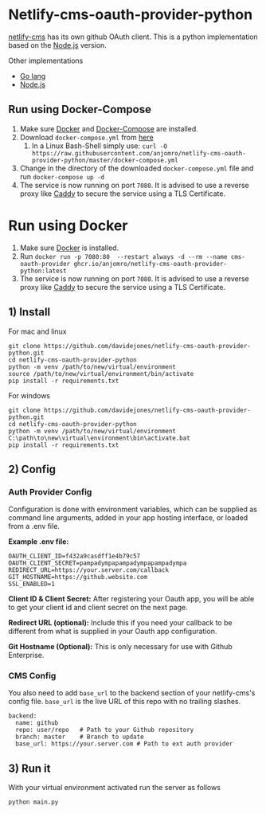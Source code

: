 # Netlify-cms-oauth-provider-python

[netlify-cms](https://www.netlifycms.org/) has its own github OAuth client. This is a python implementation based on the [Node.js](https://github.com/vencax/netlify-cms-github-oauth-provider) version.

Other implementations
- [Go lang](https://github.com/igk1972/netlify-cms-oauth-provider-go)
- [Node.js](https://github.com/vencax/netlify-cms-github-oauth-provider)


## Run using Docker-Compose
1) Make sure [Docker](https://docs.docker.com/get-docker/) and [Docker-Compose](https://docs.docker.com/compose/overview/) are installed.
2) Download `docker-compose.yml` from [here](https://raw.githubusercontent.com/anjomro/netlify-cms-oauth-provider-python/master/main.py)
   1) In a Linux Bash-Shell simply use: `curl -O https://raw.githubusercontent.com/anjomro/netlify-cms-oauth-provider-python/master/docker-compose.yml`
3) Change in the directory of the downloaded `docker-compose.yml` file and run `docker-compose up -d`
4) The service is now running on port `7080`. It is advised to use a reverse proxy like [Caddy](https://caddyserver.com/) to secure the service using a TLS Certificate.

# Run using Docker
1) Make sure [Docker](https://docs.docker.com/get-docker/) is installed.
2) Run `docker run -p 7080:80  --restart always -d --rm --name cms-oauth-provider ghcr.io/anjomro/netlify-cms-oauth-provider-python:latest`
3) The service is now running on port `7080`. It is advised to use a reverse proxy like [Caddy](https://caddyserver.com/) to secure the service using a TLS Certificate.

## 1) Install

For mac and linux
```
git clone https://github.com/davidejones/netlify-cms-oauth-provider-python.git
cd netlify-cms-oauth-provider-python
python -m venv /path/to/new/virtual/environment
source /path/to/new/virtual/environment/bin/activate
pip install -r requirements.txt
```

For windows
```
git clone https://github.com/davidejones/netlify-cms-oauth-provider-python.git
cd netlify-cms-oauth-provider-python
python -m venv /path/to/new/virtual/environment
C:\path\to\new\virtual\environment\bin\activate.bat
pip install -r requirements.txt
```

## 2) Config

### Auth Provider Config

Configuration is done with environment variables, which can be supplied as command line arguments, added in your app hosting interface, or loaded from a .env file.

**Example .env file:**

```
OAUTH_CLIENT_ID=f432a9casdff1e4b79c57
OAUTH_CLIENT_SECRET=pampadympapampadympapampadympa
REDIRECT_URL=https://your.server.com/callback
GIT_HOSTNAME=https://github.website.com
SSL_ENABLED=1
```

**Client ID & Client Secret:**
After registering your Oauth app, you will be able to get your client id and client secret on the next page.

**Redirect URL (optional):**
Include this if you  need your callback to be different from what is supplied in your Oauth app configuration.

**Git Hostname (Optional):**
This is only necessary for use with Github Enterprise.

### CMS Config
You also need to add `base_url` to the backend section of your netlify-cms's config file. `base_url` is the live URL of this repo with no trailing slashes.

```
backend:
  name: github
  repo: user/repo   # Path to your Github repository
  branch: master    # Branch to update
  base_url: https://your.server.com # Path to ext auth provider
```

## 3) Run it
With your virtual environment activated run the server as follows

`python main.py`
